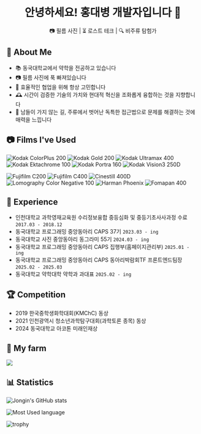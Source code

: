 <div align="center">
<!--   <img src="https://your-banner-image-url.jpg" alt="배너 이미지" width="850"/> -->
  <h1>안녕하세요! 홍대병 개발자입니다 👋</h1>
  <p>📷 필름 사진 | ⏳ 로스트 테크 | 🔍 비주류 탐험가</p>
</div>

## 🚀 About Me
- 📚 동국대학교에서 약학을 전공하고 있습니다
- 📷 필름 사진에 푹 빠져있습니다
- 🤝 효율적인 협업을 위해 항상 고민합니다
- 🕰️ 시간이 검증한 기술의 가치와 현대적 혁신을 조화롭게 융합하는 것을 지향합니다
- 🌟 남들이 가지 않는 길, 주류에서 벗어난 독특한 접근법으로 문제를 해결하는 것에 매력을 느낍니다

## 📷 Films I've Used

![Kodak ColorPlus 200](https://img.shields.io/badge/Kodak-ColorPlus%20200-E31837)
![Kodak Gold 200](https://img.shields.io/badge/Kodak-Gold%20200-FFD700)
![Kodak Ultramax 400](https://img.shields.io/badge/Kodak-Ultramax%20400-0066CC)
![Kodak Ektachrome 100](https://img.shields.io/badge/Kodak-Ektachrome%20100-0066CC)
![Kodak Portra 160](https://img.shields.io/badge/Kodak-Portra%20160-F08C28)
![Kodak Vision3 250D](https://img.shields.io/badge/Kodak-Vision3%20250D-FF9900)

![Fujifilm C200](https://img.shields.io/badge/Fujifilm-C200-4AAB3C)
![Fujifilm C400](https://img.shields.io/badge/Fujifilm-C400-00823C)
![Cinestill 400D](https://img.shields.io/badge/Cinestill-400D-6A0DAD)
![Lomography Color Negative 100](https://img.shields.io/badge/Lomography-Color%20Negative%20100-EB592B)
![Harman Phoenix](https://img.shields.io/badge/Harman-Phoenix-D65436)
![Fomapan 400](https://img.shields.io/badge/Fomapan-400-333333)
<!--
![Cinestill 800T](https://img.shields.io/badge/CINESTILL-800T-FF5D00)
![Kodak AerocolorIV](https://img.shields.io/badge/KODAK-AEROCOLORIV-FFBE00)
![Lomography Color Negative 400](https://img.shields.io/badge/LOMOGRAPHY-COLOR_NEGATIVE_400-00A4E4)
-->

## 🧩 Experience

- 인천대학교 과학영재교육원 수리정보융합 중등심화 및 중등기초사사과정 수료 `2017.03 - 2018.12`
- 동국대학교 프로그래밍 중앙동아리 CAPS 37기 `2023.03 - ing`
- 동국대학교 사진 중앙동아리 동그라미 55기 `2024.03 - ing`
- 동국대학교 프로그래밍 중앙동아리 CAPS 집행부(홈페이지관리부) `2025.01 - ing`
- 동국대학교 프로그래밍 중앙동아리 CAPS 동아리박람회TF 프론트엔드팀장 `2025.02 - 2025.03`
- 동국대학교 약학대학 약학과 과대표 `2025.02 - ing`

<!-- 
- 동국대학교 프로그래밍 중앙동아리 CAPS '백엔드 기초 및 정보보호' 스터디 멘토 `2024.09 - 2024.12` 
- 가림고등학교 심화과제연구 멘토 `2023.03 - 2023.12`
-->

## 🏆 Competition

- 2019 한국중학생화학대회(KMChC) 동상
- 2021 인천광역시 청소년과학탐구대회(과학토론 종목) 동상
- 2024 동국대학교 아코톤 미래인재상

<!-- 
- 2021 인천광역시 과학전람회(생물부문) 장려상 
- 2018 인천광역시 발명경진대회 우수
-->

## 🌱 My farm
<a href="https://github.com/devxb/gitanimals">
  <img src="https://render.gitanimals.org/farms/wonjongin"/>
</a>

## 📊 Statistics

![Jongin's GitHub stats](https://github-readme-stats.vercel.app/api?username=wonjongin&show_icons=true&theme=transparent)

![Most Used language](https://github-readme-stats.vercel.app/api/top-langs/?username=wonjongin&layout=compact&langs_count=16&theme=white&exclude_repo=todo-cli-2020-c-)

![trophy](https://github-profile-trophy.vercel.app/?username=wonjongin)
  

<!--
**wonjongin/wonjongin** is a ✨ _special_ ✨ repository because its `README.md` (this file) appears on your GitHub profile.

Here are some ideas to get you started:

- 🔭 I’m currently working on ...
- 🌱 I’m currently learning ...
- 👯 I’m looking to collaborate on ...
- 🤔 I’m looking for help with ...
- 💬 Ask me about ...
- 📫 How to reach me: ...
- 😄 Pronouns: ...
- ⚡ Fun fact: ...
-->
